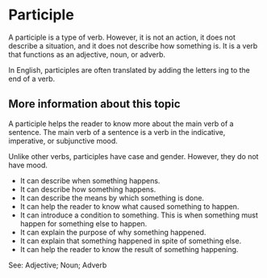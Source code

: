 # Participle
A participle is a type of verb. However, it is not an action, it does not describe a situation, and it does not describe how something is. It is a verb that functions as an adjective, noun, or adverb. 

In English, participles are often translated by adding the letters ing to the end of a verb. 

## More information about this topic

A participle helps the reader to know more about the main verb of a sentence. The main verb of a sentence is a verb in the indicative, imperative, or subjunctive mood.

Unlike other verbs, participles  have case and gender. However, they do not have mood. 

* It can describe when something happens. 
* It can describe how something happens. 
* It can describe the means by which something is done.
* It can help the reader to know what caused something to happen.
* It can introduce a condition to something. This is when something must happen for something else to happen. 
* It can explain the purpose of why something happened. 
* It can explain that something happened in spite of something else.
* It can help the reader to know the result of something happening. 

See: Adjective; Noun; Adverb